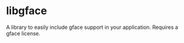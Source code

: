 libgface
========

A library to easily include gface support in your application. Requires a gface license.